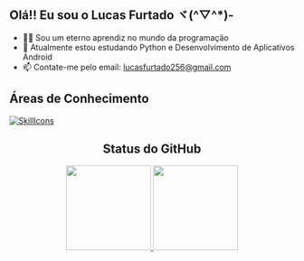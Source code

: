 ## Olá!! Eu sou o Lucas Furtado ヾ(^▽^*)-
- 👨‍🎓 Sou um eterno aprendiz no mundo da programação
- 🌱 Atualmente estou estudando Python e Desenvolvimento de Aplicativos Android
- 📫 Contate-me pelo email: lucasfurtado256@gmail.com


## Áreas de Conhecimento
[![SkillIcons](https://skillicons.dev/icons?i=cs,mysql,html,css,bootstrap,js,php)](https://skillicons.dev)



<div align="center">
  <h2>Status do GitHub</h2>
</div>


<div align="center">
  <div>
  <a href="https://github.com/lucasfurtadosouza">
  <img height="150em" src="https://github-readme-stats.vercel.app/api?username=lucasfurtadosouza&show_icons=true&theme=dracula&include_all_commits=true&count_private=true"/>
  <img height="150em" src="https://github-readme-stats.vercel.app/api/top-langs/?username=lucasfurtadosouza&layout=compact&langs_count=7&theme=dracula"/>
</div>
